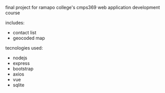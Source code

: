 final project for ramapo college's cmps369 web application development course

includes:
- contact list
- geocoded map

tecnologies used:
- nodejs
- express
- bootstrap
- axios
- vue
- sqlite
